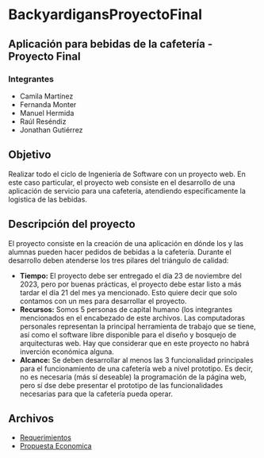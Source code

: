 # BackyardigansProyectoFinal

## Aplicación para bebidas de la cafetería - Proyecto Final 
### Integrantes
- Camila Martínez 
- Fernanda Monter
- Manuel Hermida
- Raúl Reséndiz
- Jonathan Gutiérrez 
  
## Objetivo
Realizar todo el ciclo de Ingeniería de Software con un proyecto web. En este caso particular, el proyecto web consiste en el desarrollo de una aplicación de servicio para una cafetería, atendiendo especificamente la logistica de las bebidas.
## Descripción del proyecto
El proyecto consiste en la creación de una aplicación en dónde los y las alumnas pueden hacer pedidos de bebidas a la cafetería. Durante el desarrollo deben atenderse los tres pilares del triángulo de calidad:

- **Tiempo:** El proyecto debe ser entregado el día 23 de noviembre del 2023, pero por buenas prácticas, el proyecto debe estar listo a más tardar el día 21 del mes ya mencionado. Esto quiere decir que solo contamos con un mes para desarrollar el proyecto.
- **Recursos:** Somos 5 personas de capital humano (los integrantes mencionados en el encabezado de este archivos. Las computadoras personales representan la principal herramienta de trabajo que se tiene, así como el software libre disponible para el diseño y bosquejo de arquitecturas web. Hay que considerar que en este proyecto no habrá inverción económica alguna.
- **Alcance:** Se deben desarrollar al menos las 3 funcionalidad principales para el funcionamiento de una cafetería web a nivel prototipo. Es decir, no es necesaria (más sí deseable) la programación de la página web, pero sí dse debe presentar el prototipo de las funcionalidades necesarias para que la cafetería pueda operar.

## Archivos

* [Requerimientos](Requerimientos.md)
* [Propuesta Economica](PropuestaEconomica.md)
